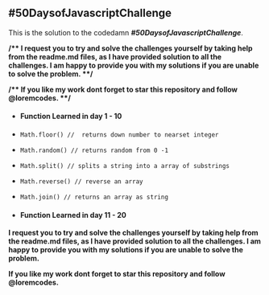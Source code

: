 <h2>#50DaysofJavascriptChallenge</h2>
<p>This is the solution to the codedamn <b><i>#50DaysofJavascriptChallenge</i></b>.</p>

<strong>
    <p>/** I request you to try and solve the challenges yourself by taking help from the readme.md files, as I have
        provided solution to all the challenges. I am happy to provide you with my solutions if you are unable to
        solve the problem. **/</p>
</strong>

<strong>
    <p>/** If you like my work dont forget to star this repository and follow @loremcodes. **/</p>
</strong>

<ul><li><h4>Function Learned in day 1 - 10</h4></li></ul>

<ul>
    <li><pre><code>Math.floor() //  returns down number to nearset integer</code></pre></li>
    <li><pre><code>Math.random() // returns random from 0 -1</code></pre></li>
    <li><pre><code>Math.split() // splits a string into a array of substrings</code></pre></li>
    <li><pre><code>Math.reverse() // reverse an array</code></pre></li>
    <li><pre><code>Math.join() // returns an array as string</code></pre></li>
</ul>

<ul><li><h4>Function Learned in day 11 - 20</h4></li></ul>

<strong>
    <p>I request you to try and solve the challenges yourself by taking help from the readme.md files, as I have
        provided solution to all the challenges. I am happy to provide you with my solutions if you are unable to
        solve the problem.</p>
</strong>

<strong>
    <p>If you like my work dont forget to star this repository and follow @loremcodes.</p>
</strong>